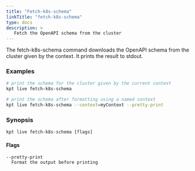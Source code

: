 ```yaml
---
title: "Fetch-k8s-schema"
linkTitle: "fetch-k8s-schema"
type: docs
description: >
   Fetch the OpenAPI schema from the cluster
---
```

<!--mdtogo:Short
    Fetch the OpenAPI schema from the cluster
-->

The fetch-k8s-schema command downloads the OpenAPI schema from the cluster
given by the context. It prints the result to stdout.

### Examples
<!--mdtogo:Examples-->
```sh
# print the schema for the cluster given by the current context
kpt live fetch-k8s-schema

# print the schema after formatting using a named context
kpt live fetch-k8s-schema --context=myContext --pretty-print
```
<!--mdtogo-->

### Synopsis
<!--mdtogo:Long-->
```
kpt live fetch-k8s-schema [flags]
```

#### Flags

```
--pretty-print
  Format the output before printing
```
<!--mdtogo-->
